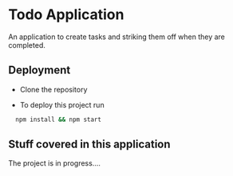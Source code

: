 # Todo Application

An application to create tasks and striking them off when they are completed.

## Deployment

- Clone the repository

- To deploy this project run

```bash
  npm install && npm start
```

## Stuff covered in this application

The project is in progress....

